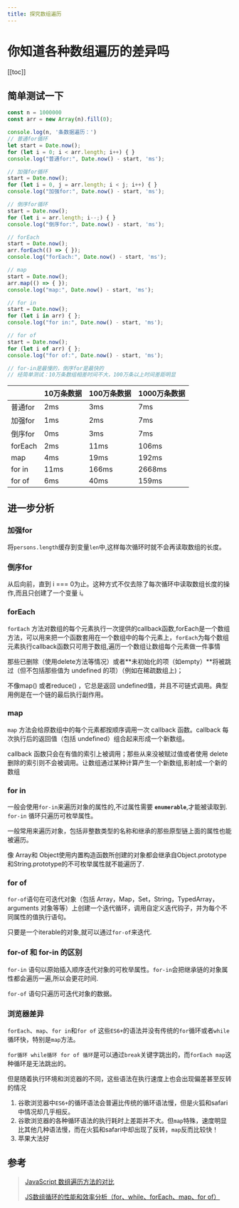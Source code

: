 ```yaml
---
title: 探究数组遍历
---
```


# 你知道各种数组遍历的差异吗

[[toc]]

## 简单测试一下

```js
const n = 1000000
const arr = new Array(n).fill(0);

console.log(n, '条数据遍历：')
// 普通for循环
let start = Date.now();
for (let i = 0; i < arr.length; i++) { }
console.log("普通for:", Date.now() - start, 'ms');

// 加强for循环
start = Date.now();
for (let i = 0, j = arr.length; i < j; i++) { }
console.log("加强for:", Date.now() - start, 'ms');

// 倒序for循环
start = Date.now();
for (let i = arr.length; i--;) { }
console.log("倒序for:", Date.now() - start, 'ms');

// forEach
start = Date.now();
arr.forEach(() => { });
console.log("forEach:", Date.now() - start, 'ms');

// map
start = Date.now();
arr.map(() => { });
console.log("map:", Date.now() - start, 'ms');

// for in
start = Date.now();
for (let i in arr) { };
console.log("for in:", Date.now() - start, 'ms');

// for of
start = Date.now();
for (let i of arr) { };
console.log("for of:", Date.now() - start, 'ms');

// for-in是最慢的，倒序for是最快的
// 经简单测试：10万条数组相差时间不大，100万条以上时间差距明显
```

|         | 10万条数据 | 100万条数据 | 1000万条数据 |
| ------- | ---------- | ----------- | ------------ |
| 普通for | 2ms        | 3ms         | 7ms          |
| 加强for | 1ms        | 2ms         | 7ms          |
| 倒序for | 0ms        | 3ms         | 7ms          |
| forEach | 2ms        | 11ms        | 106ms        |
| map     | 4ms        | 19ms        | 192ms        |
| for in  | 11ms       | 166ms       | 2668ms       |
| for of  | 6ms        | 40ms        | 159ms        |

## 进一步分析

### 加强for

将`persons.length`缓存到变量`len`中,这样每次循环时就不会再读取数组的长度。

### 倒序for

从后向前，直到 i === 0为止。这种方式不仅去除了每次循环中读取数组长度的操作,而且只创建了一个变量 i。

### forEach

`forEach` 方法对数组的每个元素执行一次提供的callback函数,forEach是一个数组方法，可以用来把一个函数套用在一个数组中的每个元素上，`forEach`为每个数组元素执行callback函数只可用于数组,遍历一个数组让数组每个元素做一件事情

那些已删除（使用delete方法等情况）或者**未初始化的项（如empty）**将被跳过（但不包括那些值为 undefined 的项）（例如在稀疏数组上)；

不像map() 或者reduce() ，它总是返回 undefined值，并且不可链式调用。典型用例是在一个链的最后执行副作用。

### map

`map` 方法会给原数组中的每个元素都按顺序调用一次  callback 函数。callback 每次执行后的返回值（包括 undefined）组合起来形成一个新数组。 

callback 函数只会在有值的索引上被调用；那些从来没被赋过值或者使用 delete 删除的索引则不会被调用。让数组通过某种计算产生一个新数组,影射成一个新的数组

### for in

一般会使用`for-in`来遍历对象的属性的,不过属性需要 **`enumerable`**,才能被读取到. `for-in` 循环只遍历可枚举属性。

一般常用来遍历对象，包括非整数类型的名称和继承的那些原型链上面的属性也能被遍历。

像 Array和 Object使用内置构造函数所创建的对象都会继承自Object.prototype和String.prototype的不可枚举属性就不能遍历了.

### for of

`for-of`语句在可迭代对象（包括 Array，Map，Set，String，TypedArray，arguments 对象等等）上创建一个迭代循环，调用自定义迭代钩子，并为每个不同属性的值执行语句。

只要是一个iterable的对象,就可以通过`for-of`来迭代.

### for-of 和 for-in 的区别

`for-in` 语句以原始插入顺序迭代对象的可枚举属性。`for-in`会把继承链的对象属性都会遍历一遍,所以会更花时间.

`for-of` 语句只遍历可迭代对象的数据。

### 浏览器差异

`forEach`、`map`、`for in`和`for of` 这些`ES6+`的语法并没有传统的`for`循环或者`while`循环快，特别是`map`方法。

`for循环 while循环 for of 循环`是可以通过`break`关键字跳出的，而`forEach map`这种循环是无法跳出的。 

但是随着执行环境和浏览器的不同，这些语法在执行速度上也会出现偏差甚至反转的情况

1. 谷歌浏览器中`ES6+`的循环语法会普遍比传统的循环语法慢，但是火狐和safari中情况却几乎相反。
2. 谷歌浏览器的各种循环语法的执行耗时上差距并不大。但`map`特殊，速度明显比其他几种语法慢，而在火狐和safari中却出现了反转，`map`反而比较快！
3. 苹果大法好

## 参考

> [JavaScript 数组遍历方法的对比](https://juejin.cn/post/6844903538175262734)
>
> [JS数组循环的性能和效率分析（for、while、forEach、map、for of）](https://blog.csdn.net/haochuan9421/article/details/81414532)

